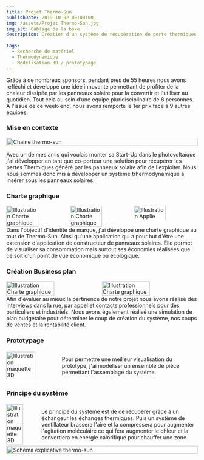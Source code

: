 ```yaml
---
title: Projet Thermo-Sun
publishDate: 2019-10-02 00:00:00
img: /assets/Projet Thermo-Sun.jpg
img_alt: Cablage de la boxe
description: Création d'un système de récupération de perte thermiques sous les panneaux solaires.
  
tags:
  - Recherche de matériel
  - Thermodynamique
  - Modélisation 3D / prototypage 
---
```

Grâce à de nombreux sponsors, pendant près de 55 heures nous avons
réfléchi et développé une idée innovante permettant de profiter de la chaleur dissipée par les panneaux solaire pour la convertir et l'utiliser au quotidien. Tout cela au sein d’une équipe pluridisciplinaire de 8
personnes. À l'issue de ce week-end, nous avons remporté le 1er prix
face à 9 autres équipes.

### Mise en contexte

<div style="display:flex; justify-content:center;">
    <img src="/assets/Chaine-Thermo-Sun.jpg" alt="Chaine thermo-sun" width="100%">
</div>

Avec un de mes amis qui voulais monter sa Start-Up dans le photovoltaïque j'ai développer en tant que co-porteur une solution pour récupérer les pertes Thermiques généré par les panneaux solaire afin de l'exploiter. Nous nous sommes donc mis à développer un système trhermodynamique à insérer sous les panneaux solaires. 


### Charte graphique 

<div style="display:flex; justify-content:center;">
    <img src="/assets/Charte graphique Thermo-Sun 1.jpg" alt="Illustration Charte graphique" width="50%">
    <img src="/assets/Charte graphique Thermo-Sun 2.jpg" alt="Illustration Charte graphique" width="50%">
    <img src="/assets/Charte graphique Thermo-Sun 3.jpg" alt="Illustration Applie" width="50%">
</div>
Dans l'objectif d'identité de marque, j'ai développé une charte graphique au tour de Thermo-Sun. Ainsi qu'une application qui a pour but d'être une extension d'application de constructeur de panneaux solaires. Elle permet de visualiser sa consommation mais surtout ses économies réalisées que ce soit d'un point de vue économique ou écologique.

### Création Business plan

<div style="display:flex; justify-content:center;">
    <img src="/assets/Etude clients thermo-sun.jpg" alt="Illustration Charte graphique" width="50%">
    <img src="/assets/Business thermo-sun.jpg" alt="Illustration Charte graphique" width="50%">
</div>
Afin d'évaluer au mieux la pertinence de notre projet nous avons réalisé des interviews dans la rue, par appel et contacts professionnels pour des particuliers et industriels. Nous avons également réalisé une simulation de plan budgétaire pour déterminer le coup de création du système, nos coups de ventes et la rentabilité client.

### Prototypage 

<div style="display:flex; align-items:center;">
    <img src="/assets/Maquette3D termo-sun.jpg" alt="Illustration maquette 3D" width="60%" style="margin-right:10px;">
    <p style="margin-left:10px;">
    Pour permettre une meilleur visualisation du prototype, j'ai modéliser un ensemble de pièce permettant l'assemblage du système.</p>
</div>

### Principe du système

<div style="display:flex; align-items:center;">
    <img src="/assets/Fonctionement thermo-sun.jpg" alt="Illustration maquette 3D" width="60%" style="margin-right:10px;">
    <p style="margin-left:10px;">
    Le principe du système est de de récupérer grâce à un échangeur les échanges thermiques. Puis un système de ventillateur brassera l'aire et la compressera pour augmenter l'agitation moléculaire ce qui fera augmenter le chleur et la convertiera en énergie calorifique pour chauffer une zone.</p>
</div>

<div style="display:flex; justify-content:center;">
    <img src="/assets/Schéma explicative thermo-sun.jpg" alt="Schéma explicative thermo-sun" width="100%">
</div>
